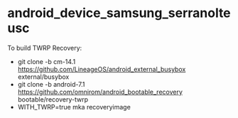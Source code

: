 android_device_samsung_serranolteusc
====================================

To build TWRP Recovery:

 * git clone -b cm-14.1 https://github.com/LineageOS/android_external_busybox external/busybox
 * git clone -b android-7.1 https://github.com/omnirom/android_bootable_recovery bootable/recovery-twrp
 * WITH_TWRP=true mka recoveryimage